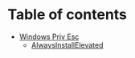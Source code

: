 # Table of contents

* [Windows Priv Esc](README.md)
  * [AlwaysInstallElevated](windows-priv-esc/alwaysinstallelevated.md)
